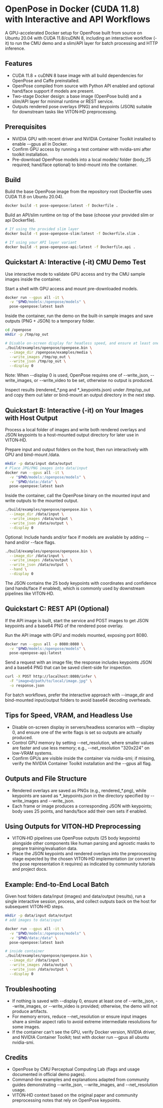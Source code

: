 # OpenPose in Docker (CUDA 11.8) with Interactive and API Workflows

A GPU-accelerated Docker setup for OpenPose built from source on Ubuntu 20.04 with CUDA 11.8/cuDNN 8, including an interactive workflow (-it) to run the CMU demo and a slim/API layer for batch processing and HTTP inference.      

## Features

- CUDA 11.8 + cuDNN 8 base image with all build dependencies for OpenPose and Caffe preinstalled.      
- OpenPose compiled from source with Python API enabled and optional hand/face support if models are present.      
- Two-stage Docker design: a base image (OpenPose build) and a slim/API layer for minimal runtime or REST service.      
- Outputs rendered pose overlays (PNG) and keypoints (JSON) suitable for downstream tasks like VITON‑HD preprocessing.      


## Prerequisites

- NVIDIA GPU with recent driver and NVIDIA Container Toolkit installed to enable --gpus all in Docker.      
- Confirm GPU access by running a test container with nvidia-smi after toolkit installation.      
- Pre-download OpenPose models into a local models/ folder (body_25 required; hand/face optional) to bind-mount into the container.      


## Build

Build the base OpenPose image from the repository root (Dockerfile uses CUDA 11.8 on Ubuntu 20.04).      

```bash
docker build -t pose-openpose:latest -f Dockerfile .
```

Build an API/slim runtime on top of the base (choose your provided slim or api Dockerfile).      

```bash
# If using the provided slim layer
docker build -t pose-openpose-slim:latest -f Dockerfile.slim .

# If using your API layer variant
docker build -t pose-openpose-api:latest -f Dockerfile.api .
```


## Quickstart A: Interactive (-it) CMU Demo Test

Use interactive mode to validate GPU access and try the CMU sample images inside the container.      

Start a shell with GPU access and mount pre-downloaded models.      

```bash
docker run --gpus all -it \
  -v "$PWD/models:/openpose/models" \
  pose-openpose:latest bash
```

Inside the container, run the demo on the built-in sample images and save outputs (PNG + JSON) to a temporary folder.      

```bash
cd /openpose
mkdir -p /tmp/op_out

# Disable on-screen display for headless speed, and ensure at least one write option is set
./build/examples/openpose/openpose.bin \
  --image_dir /openpose/examples/media \
  --write_images /tmp/op_out \
  --write_json /tmp/op_out \
  --display 0
```

Note: When --display 0 is used, OpenPose requires one of --write_json, --write_images, or --write_video to be set, otherwise no output is produced.   

Inspect results (rendered_*.png and *_keypoints.json) under /tmp/op_out and copy them out later or bind-mount an output directory in the next step.   

## Quickstart B: Interactive (-it) on Your Images with Host Output

Process a local folder of images and write both rendered overlays and JSON keypoints to a host-mounted output directory for later use in VITON‑HD.      

Prepare input and output folders on the host, then run interactively with GPU and bind-mount /data.      

```bash
mkdir -p data/input data/output
# Place JPG/PNG images into data/input
docker run --gpus all -it \
  -v "$PWD/models:/openpose/models" \
  -v "$PWD/data:/data" \
  pose-openpose:latest bash
```

Inside the container, call the OpenPose binary on the mounted input and write outputs to the mounted output.      

```bash
./build/examples/openpose/openpose.bin \
  --image_dir /data/input \
  --write_images /data/output \
  --write_json /data/output \
  --display 0
```

Optional: Include hands and/or face if models are available by adding --hand and/or --face flags.   

```bash
./build/examples/openpose/openpose.bin \
  --image_dir /data/input \
  --write_images /data/output \
  --write_json /data/output \
  --hand \
  --display 0
```

The JSON contains the 25 body keypoints with coordinates and confidence (and hands/face if enabled), which is commonly used by downstream pipelines like VITON‑HD. 

## Quickstart C: REST API (Optional)

If the API image is built, start the service and POST images to get JSON keypoints and a base64 PNG of the rendered pose overlay.      

Run the API image with GPU and models mounted, exposing port 8080.      

```bash
docker run --gpus all -p 8080:8080 \
  -v "$PWD/models:/openpose/models" \
  pose-openpose-api:latest
```

Send a request with an image file; the response includes keypoints JSON and a base64 PNG that can be saved client-side for inspection.      

```bash
curl -X POST http://localhost:8080/infer \
  -F "image=@/path/to/local/image.jpg" \
  -o response.json
```

For batch workflows, prefer the interactive approach with --image_dir and bind-mounted input/output folders to avoid base64 decoding overheads.      

## Tips for Speed, VRAM, and Headless Use

- Disable on-screen display in servers/headless scenarios with --display 0, and ensure one of the write flags is set so outputs are actually produced.   
- Control GPU memory by setting --net_resolution, where smaller values are faster and use less memory; e.g., --net_resolution "320x224" on low-VRAM systems.  
- Confirm GPUs are visible inside the container via nvidia-smi; if missing, verify the NVIDIA Container Toolkit installation and the --gpus all flag.      


## Outputs and File Structure

- Rendered overlays are saved as PNGs (e.g., rendered_*.png), while keypoints are saved as *_keypoints.json in the directory specified by --write_images and --write_json. 
- Each frame or image produces a corresponding JSON with keypoints; body uses 25 points, and hands/face add their own sets if enabled. 


## Using Outputs for VITON‑HD Preprocessing

- VITON‑HD pipelines use OpenPose outputs (25 body keypoints) alongside other components like human parsing and agnostic masks to prepare training/evaluation data. 
- Place the JSON keypoints and rendered overlays into the preprocessing stage expected by the chosen VITON‑HD implementation (or convert to the pose representation it requires) as indicated by community tutorials and project docs.      


## Example: End-to-End Local Batch

Given host folders data/input (images) and data/output (results), run a single interactive session, process, and collect outputs back on the host for subsequent VITON‑HD steps.      

```bash
mkdir -p data/input data/output
# add images to data/input

docker run --gpus all -it \
  -v "$PWD/models:/openpose/models" \
  -v "$PWD/data:/data" \
  pose-openpose:latest bash

# inside container
./build/examples/openpose/openpose.bin \
  --image_dir /data/input \
  --write_images /data/output \
  --write_json /data/output \
  --display 0
```


## Troubleshooting

- If nothing is saved with --display 0, ensure at least one of --write_json, --write_images, or --write_video is provided; otherwise, the demo will not produce artifacts.   
- For memory errors, reduce --net_resolution or ensure input images share a similar aspect ratio to avoid extreme intermediate resolutions for some images.    
- If the container can’t see the GPU, verify Docker version, NVIDIA driver, and NVIDIA Container Toolkit; test with docker run --gpus all ubuntu nvidia-smi.      


## Credits

- OpenPose by CMU Perceptual Computing Lab (flags and usage documented in official demo pages).      
- Command-line examples and explanations adapted from community guides demonstrating --write_json, --write_images, and --net_resolution usage.      
- VITON‑HD context based on the original paper and community preprocessing notes that rely on OpenPose keypoints.      
